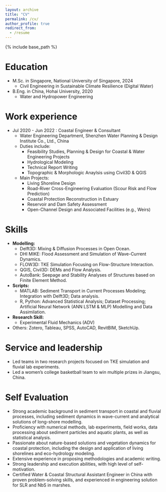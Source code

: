 ```yaml
---
layout: archive
title: "CV"
permalink: /cv/
author_profile: true
redirect_from:
  - /resume
---
```


{% include base_path %}

Education
======
* M.Sc. in Singapore, National University of Singapore, 2024
  * Civil Engineering in Sustainable Climate Resilience (Digital Water) 
* B.Eng. in China, Hohai University, 2020
  * Water and Hydropower Engineering 

Work experience
======
* Jul 2020 - Jun 2022 : Coastal Engineer & Consultant
  * Water Engineering Department, Shenzhen Water Planning & Design Institute Co., Ltd., China
  * Duties include: 
    * Feasibility Studies, Planning & Design for Coastal & Water Engineering Projects
    * Hydrological Modeling
    * Technical Report Writing
    * Topographic & Morphologic Anaylsis using Civil3D & QGIS
  * Main Projects:
    * Living Shoreline Design
    * Road-River Cross-Engineering Evaluation (Scour Risk and Flow Prediction)
    * Coastal Protection Reconstruction in Estuary
    * Reservoir and Dam Safety Assessment
    * Open-Channel Design and Associated Facilities (e.g., Weirs)
  
Skills
======
* **Modelling:**
  * Delft3D: Mixing & Diffusion Processes in Open Ocean.
  * DHI MIKE: Flood Assessment and Simulation of Wave-Current Dynamics.
  * FLOW3D: TKE Simulation Focusing on Flow-Structure Interaction. 
  * QGIS, Civil3D: DEMs and Flow Analysis.
  * AutoBank: Seepage and Stability Analyses of Structures based on Finite Element Method.
* **Scripts:**
  * MATLAB: Sediment Transport in Current Processes Modeling; Integration with Delft3D; Data analysis.
  * R, Python: Advanced Statistical Analysis; Dataset Processing; Artificial Neural Network (ANN LSTM & MLP) Modelling and Data Assimilation.
* **Research Skill:**
  * Experimental Fluid Mechanics (ADV)
* Others: Zotero, Tableau, SPSS, AutoCAD, RevitBIM, SketchUp. 

 
Service and leadership
======
* Led teams in two research projects focused on TKE simulation and fluvial lab experiments.
* Led a women’s college basketball team to win multiple prizes in Jiangsu, China.


Self Evaluation
======
* Strong academic background in sediment transport in coastal and fluvial processes, including sediment dynamics in wave-current and analytical solutions of long-shore modelling. 
* Proficiency with numerical methods, lab experiments, field works, data processing about sediment particles and aquatic plants, as well as statistical analysis.
* Passionate about nature-based solutions and vegetation dynamics for coastal protection, including the design and application of living shorelines and eco-hydrology modeling.
* Extensive experience in proposing methodologies and academic writing.
* Strong leadership and execution abilities, with high level of self-motivation. 
* Certified Water & Coastal Structural Assistant Engineer in China with proven problem-solving skills, and experienced in engineering solution for SLR and NbS in marshes.

